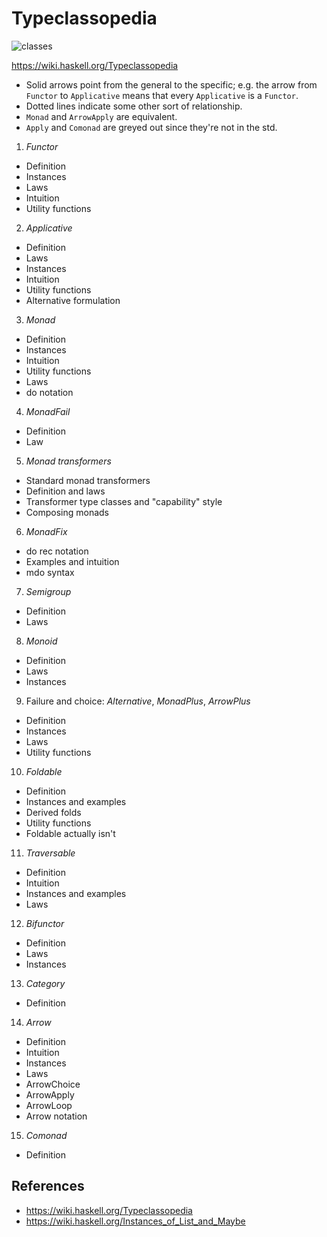 # Typeclassopedia


![classes](https://wiki.haskell.org/wikiupload/d/df/Typeclassopedia-diagram.png)

https://wiki.haskell.org/Typeclassopedia


* Solid arrows point from the general to the specific; e.g. the arrow from `Functor` to `Applicative` means that every `Applicative` is a `Functor`.
* Dotted lines indicate some other sort of relationship.
* `Monad` and `ArrowApply` are equivalent.
* `Apply` and `Comonad` are greyed out since they're not in the std.



1. *Functor*
  - Definition
  - Instances
  - Laws
  - Intuition
  - Utility functions
2. *Applicative*
  - Definition
  - Laws
  - Instances
  - Intuition
  - Utility functions
  - Alternative formulation
3. *Monad*
  - Definition
  - Instances
  - Intuition
  - Utility functions
  - Laws
  - do notation
4. *MonadFail*
  - Definition
  - Law
5. *Monad transformers*
  - Standard monad transformers
  - Definition and laws
  - Transformer type classes and "capability" style
  - Composing monads
6. *MonadFix*
  - do rec notation
  - Examples and intuition
  - mdo syntax
7. *Semigroup*
  - Definition
  - Laws
8. *Monoid*
  - Definition
  - Laws
  - Instances
9. Failure and choice: *Alternative*, *MonadPlus*, *ArrowPlus*
  - Definition
  - Instances
  - Laws
  - Utility functions
10. *Foldable*
  - Definition
  - Instances and examples
  - Derived folds
  - Utility functions
  - Foldable actually isn't
11. *Traversable*
  - Definition
  - Intuition
  - Instances and examples
  - Laws
12. *Bifunctor*
  - Definition
  - Laws
  - Instances
13. *Category*
  - Definition
14. *Arrow*
  - Definition
  - Intuition
  - Instances
  - Laws
  - ArrowChoice
  - ArrowApply
  - ArrowLoop
  - Arrow notation
15. *Comonad*
  - Definition



## References

- https://wiki.haskell.org/Typeclassopedia
- https://wiki.haskell.org/Instances_of_List_and_Maybe
